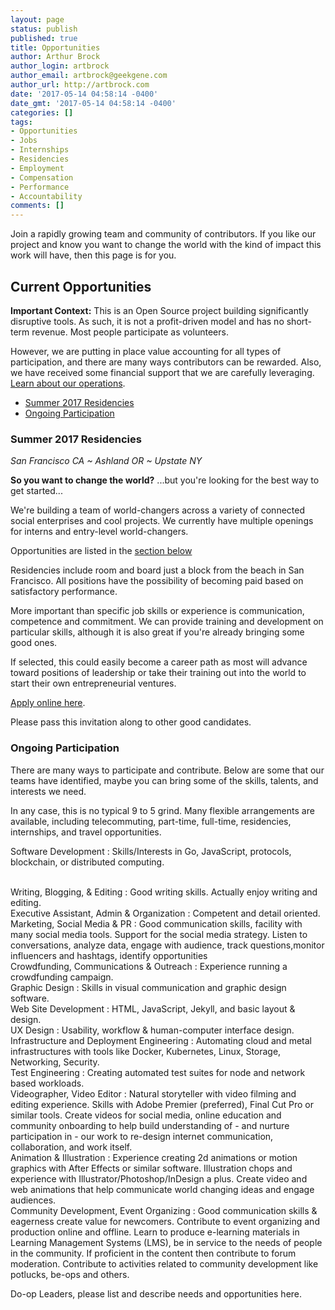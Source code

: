 ```yaml
---
layout: page
status: publish
published: true
title: Opportunities
author: Arthur Brock
author_login: artbrock
author_email: artbrock@geekgene.com
author_url: http://artbrock.com
date: '2017-05-14 04:58:14 -0400'
date_gmt: '2017-05-14 04:58:14 -0400'
categories: []
tags:
- Opportunities
- Jobs
- Internships
- Residencies
- Employment
- Compensation
- Performance
- Accountability
comments: []
---
```


<div class="col-md-8" markdown="1">

Join a rapidly growing team and community of contributors. If you like our project and know you want to change the world with the kind of impact this work will have, then this page is for you.

## Current Opportunities

**Important Context:** This is an Open Source project building significantly disruptive tools. As such, it is not a profit-driven model and has no short-term revenue. Most people participate as volunteers.

However, we are putting in place value accounting for all types of participation, and there are many ways contributors can be rewarded. Also, we have received some financial support that we are carefully leveraging. [Learn about our operations](/operations).

 * [Summer 2017 Residencies](#)
 * [Ongoing Participation](#)

### Summer 2017 Residencies

*San Francisco CA ~ Ashland OR ~ Upstate NY*

**So you want to change the world?** ...but you're looking for the best way to get started...

We're building a team of world-changers across a variety of connected social enterprises and cool projects. We currently have multiple openings for interns and entry-level world-changers.

Opportunities are listed in the [section below](#ongoing-partication)

Residencies include room and board just a block from the beach in San Francisco. All positions have the possibility of becoming paid based on satisfactory performance.

More important than specific job skills or experience is communication, competence and commitment. We can provide training and development on particular skills, although it is also great if you're already bringing some good ones.

If selected, this could easily become a career path as most will advance toward positions of leadership or take their training out into the world to start their own entrepreneurial ventures.

[Apply online here](https://docs.google.com/forms/d/e/1FAIpQLScRsdhzd1Wkfe0GA0_gfyJiuZ6bVUust5uLkZqDNeeO8G2wNg/viewform?usp=sf_link).

Please pass this invitation along to other good candidates.

### Ongoing Participation

There are many ways to participate and contribute. Below are some that our teams have identified, maybe you can bring some of the skills, talents, and interests we need.

In any case, this is no typical 9 to 5 grind. Many flexible arrangements are available, including telecommuting, part-time, full-time, residencies, internships, and travel opportunities.


Software Development
: Skills/Interests in Go, JavaScript, protocols,  blockchain, or distributed computing.

 </br>
Writing, Blogging, & Editing
 : Good writing skills. Actually enjoy writing and editing.

 </br>
Executive Assistant, Admin & Organization
 : Competent and detail oriented.

 </br>
Marketing, Social Media & PR
 : Good communication skills, facility with many social media tools.  Support for the social media strategy. Listen to conversations, analyze data, engage with audience, track questions,monitor influencers and hashtags, identify opportunities

 </br>
Crowdfunding, Communications & Outreach
  : Experience running a crowdfunding campaign.

</br>
Graphic Design
  : Skills in visual communication and graphic design software.

</br>
Web Site Development
 : HTML, JavaScript, Jekyll, and basic layout & design.

</br>
UX Design
 : Usability, workflow & human-computer interface design.

</br>
Infrastructure and Deployment Engineering
 : Automating cloud and metal infrastructures with tools like Docker, Kubernetes, Linux, Storage, Networking, Security.

</br>
 Test Engineering
  : Creating automated test suites for node and network based workloads.

</br>
Videographer, Video Editor
 : Natural storyteller with video filming and editing experience. Skills with Adobe Premier (preferred), Final Cut Pro or similar tools. Create videos for social media, online education and community onboarding to help build understanding of - and nurture participation in - our work to re-design internet communication, collaboration, and work itself.

</br>
Animation & Illustration
 : Experience creating 2d animations or motion graphics with After Effects or similar software. Illustration chops and experience with Illustrator/Photoshop/InDesign a plus. Create video and web animations that help communicate world changing ideas and engage audiences.

</br>
Community Development, Event Organizing
 : Good communication skills & eagerness create value for newcomers. Contribute to event organizing and production online and offline. Learn to produce e-learning materials in Learning Management Systems (LMS), be in service to the needs of people in the community. If proficient in the content then contribute to forum moderation. Contribute to activities related to community development like potlucks, be-ops and others.


Do-op Leaders, please list and describe needs and opportunities here.

</div>
